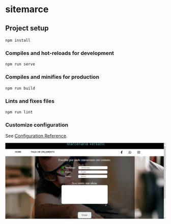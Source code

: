 # sitemarce

## Project setup
```
npm install
```

### Compiles and hot-reloads for development
```
npm run serve
```

### Compiles and minifies for production
```
npm run build
```

### Lints and fixes files
```
npm run lint
```

### Customize configuration
See [Configuration Reference](https://cli.vuejs.org/config/).

![IMG](https://github.com/IgorRodrigues882/Sitemarcenaria-vue.js/blob/main/Orçamento%20imagem.png)
